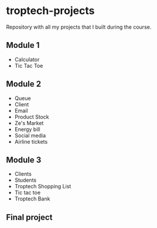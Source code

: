 # troptech-projects
Repository with all my projects that I built during the course.

## Module 1
- Calculator
- Tic Tac Toe

## Module 2
- Queue
- Client
- Email
- Product Stock
- Ze's Market
- Energy bill
- Social media
- Airline tickets

## Module 3
- Clients
- Students
- Troptech Shopping List
- Tic tac toe
- Troptech Bank

## Final project
